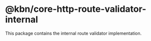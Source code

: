 # @kbn/core-http-route-validator-internal

This package contains the internal route validator implementation.

